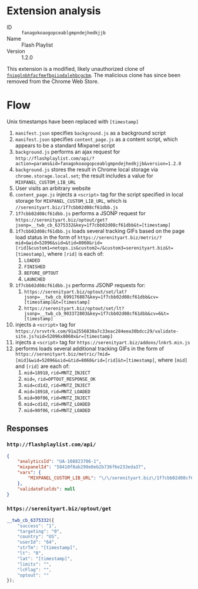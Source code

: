 # Extension analysis #

<dl>
	<dt>ID</dt>
	<dd><code>fanagokoaogopceablgmpndejhedkjjb</code></dd>
	<dt>Name</dt>
	<dd>Flash Playlist</dd>
	<dt>Version</dt>
	<dd>1.2.0</dd>
</dl>

This extension is a modified, likely unauthorized clone of [`fnipglnbhfacfmefbgiiodalehbcgcbm`](https://chrome.google.com/webstore/detail/flash-player-%2B/fnipglnbhfacfmefbgiiodalehbcgcbm).  The malicious clone has since been removed from the Chrome Web Store.

# Flow #

Unix timestamps have been replaced with `[timestamp]`

1. `manifest.json` specifies `background.js` as a background script
2. `manifest.json` specifies `content_page.js` as a content script, which appears to be a standard Mixpanel script
3. `background.js` performs an ajax request for `http://flashplaylist.com/api/?action=params&id=fanagokoaogopceablgmpndejhedkjjb&version=1.2.0`
4. `background.js` stores the result in Chrome local storage via `chrome.storage.local.set`; the result includes a value for `MIXPANEL_CUSTOM_LIB_URL`
5. User visits an arbitrary website
6. `content_page.js` injects a `<script>` tag for the script specified in local storage for `MIXPANEL_CUSTOM_LIB_URL`, which is `//serenityart.biz/1f7cbb02d08cf61dbb.js`
7. `1f7cbb02d08cf61dbb.js` performs a JSONP request for `https://serenityart.biz/optout/get?jsonp=__twb_cb_6375332&key=1f7cbb02d08cf61dbb&t=[timestamp]`
8. `1f7cbb02d08cf61dbb.js` loads several tracking GIFs based on the page load status in the form of `https://serenityart.biz/metric/?mid=&wid=52096&sid=&tid=8060&rid=[rid]&custom1=netops.is&custom2=/&custom3=serenityart.biz&t=[timestamp]`, where `[rid]` is each of:
	1. `LOADED`
	2. `FINISHED`
	3. `BEFORE_OPTOUT`
	4. `LAUNCHED`
9. `1f7cbb02d08cf61dbb.js` performs JSONP requests for:
	1. `https://serenityart.biz/optout/set/lat?jsonp=__twb_cb_699176887&key=1f7cbb02d08cf61dbb&cv=[timestamp]&t=[timestamp]`
	2. `https://serenityart.biz/optout/set/lt?jsonp=__twb_cb_903372803&key=1f7cbb02d08cf61dbb&cv=6&t=[timestamp]`
10. injects a `<script>` tag for `https://srvvtrk.com/91a2556838a7c33eac284eea30bdcc29/validate-site.js?uid=52096x8060x&r=[timestamp]`
11. injects a `<script>` tag for `https://serenityart.biz/addons/lnkr5.min.js`
12. performs loads several additional tracking GIFs in the form of `https://serenityart.biz/metric/?mid=[mid]&wid=52096&sid=&tid=8060&rid=[rid]&t=[timestamp]`, where `[mid]` and `[rid]` are each of:
	1. `mid=18918`, `rid=MNTZ_INJECT`
	2. `mid=`, `rid=OPTOUT_RESPONSE_OK`
	3. `mid=cd1d2`, `rid=MNTZ_INJECT`
	4. `mid=18918`, `rid=MNTZ_LOADED`
	5. `mid=90f06`, `rid=MNTZ_INJECT`
	6. `mid=cd1d2`, `rid=MNTZ_LOADED`
	7. `mid=90f06`, `rid=MNTZ_LOADED`

## Responses ##

### `http://flashplaylist.com/api/` ###

``` json
{
	"analyticsId": "UA-108823706-1",
	"mixpanelId": "58410f8ab299e0eb2b736f6e233eda37",
	"vars": {
		"MIXPANEL_CUSTOM_LIB_URL": "\/\/serenityart.biz\/1f7cbb02d08cf61dbb.js"
	},
	"validateFields": null
}
```

### `https://serenityart.biz/optout/get` ###

``` javascript
__twb_cb_6375332({
	"success": "1",
	"targeting": "0",
	"country": "US",
	"userId": "64",
	"strTm": "[timestamp]",
	"lt": "0",
	"lat": "[timestamp]",
	"limits": "",
	"lcFlag": "",
	"optout": ""
});
```